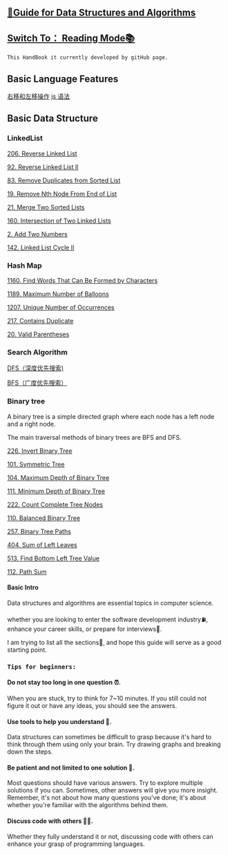 ## [👋Guide for Data Structures and Algorithms](https://carolzhangzz.github.io/DataStructure_Algorithm_HandBook_PreForLeetCode/)
 
 ## [Switch To： Reading Mode📚](https://carolzhangzz.github.io/DataStructure_Algorithm_HandBook_PreForLeetCode/) 

`This HandBook it currently developed by gitHub page.`

## Basic Language Features

[右移和左移操作](./javaBasic.md)
[js 语法](./jsBasic.md)


## Basic Data Structure

### LinkedList


[206. Reverse Linked List](./Linkedlist/206.md)

[92. Reverse Linked List II](./Linkedlist/92.md)

[83. Remove Duplicates from Sorted List](./Linkedlist/83.md)

[19. Remove Nth Node From End of List](./Linkedlist/19.md)

[21. Merge Two Sorted Lists](./Linkedlist/21.md)

[160. Intersection of Two Linked Lists](./Linkedlist/160.md)

[2. Add Two Numbers](./Linkedlist/2.md)

[142. Linked List Cycle II](./Linkedlist/142.md)

### Hash Map


[1160. Find Words That Can Be Formed by Characters](./HashTable/1160.md)

[1189. Maximum Number of Balloons](./HashTable/1189.md)

[1207. Unique Number of Occurrences](./HashTable/1207.md)

[217. Contains Duplicate](./HashTable/217.md)

[20. Valid Parentheses](./HashTable/20.md)

### Search Algorithm

[DFS（深度优先搜索)](./SearchAlgorithm/DFS.md)

[BFS（广度优先搜索）](./SearchAlgorithm/BFS.md)

### Binary tree

A binary tree is a simple directed graph where each node has a left node and a right node.

The main traversal methods of binary trees are BFS and DFS.

[226. Invert Binary Tree](./BinaryTree/226.md)

[101. Symmetric Tree](./BinaryTree/101.md)

[104. Maximum Depth of Binary Tree](./BinaryTree/104.md)

[111. Minimum Depth of Binary Tree](./BinaryTree/111.md)

[222. Count Complete Tree Nodes](/BinaryTree/222.md)

[110. Balanced Binary Tree](/BinaryTree/110.md)

[257. Binary Tree Paths](./BinaryTree/275.md)

[404. Sum of Left Leaves](./BinaryTree/404.md)
 
[513. Find Bottom Left Tree Value](./BinaryTree/513.md)

[112. Path Sum](./BinaryTree/112.md) 



#### Basic Intro

Data structures and algorithms are essential topics in computer science.

whether you are looking to enter the software development industry⛽️, enhance your career skills, or prepare for interviews🚀.

I am trying to list all the sections💪, and hope this guide will serve as a good starting point.

### `Tips for beginners:`



#### Do not stay too long in one question ⏰. 

When you are stuck, try to think for 7~10 minutes. If you still could not figure it out or have any ideas, you should see the answers.

#### Use tools to help you understand 📱. 

Data structures can sometimes be difficult to grasp because it's hard to think through them using only your brain. Try drawing graphs and breaking down the steps.

#### Be patient and not limited to one solution 🤔. 

Most questions should have various answers. Try to explore multiple solutions if you can. Sometimes, other answers will give you more insight. Remember, it's not about how many questions you've done; it's about whether you're familiar with the algorithms behind them.

#### Discuss code with others 👭👬. 

Whether they fully understand it or not, discussing code with others can enhance your grasp of programming languages.
